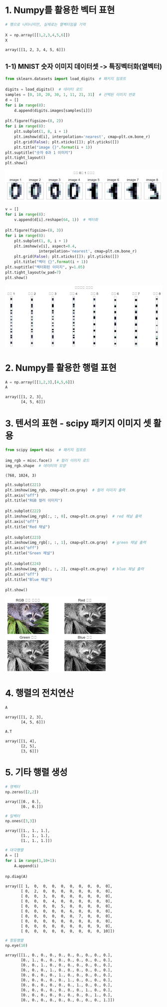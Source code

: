 # 1. Numpy를 활용한 벡터 표현


```python
# 행으로 나타나지만, 실제로는 열벡터임을 기억

X = np.array([[1,2,3,4,5,6]])
X
```




    array([[1, 2, 3, 4, 5, 6]])



## 1-1) MNIST 숫자 이미지 데이터셋 -> 특징벡터화(열벡터)


```python
from sklearn.datasets import load_digits  # 패키지 임포트

digits = load_digits()  # 데이터 로드
samples = [0, 10, 20, 30, 1, 11, 21, 31]  # 선택된 이미지 번호
d = []
for i in range(8):
    d.append(digits.images[samples[i]])

plt.figure(figsize=(8, 2))
for i in range(8):
    plt.subplot(1, 8, i + 1)
    plt.imshow(d[i], interpolation='nearest', cmap=plt.cm.bone_r)
    plt.grid(False); plt.xticks([]); plt.yticks([])
    plt.title("image {}".format(i + 1))
plt.suptitle("숫자 0과 1 이미지")
plt.tight_layout()
plt.show()
```


![png](output_3_0.png)



```python
v = []
for i in range(8):
    v.append(d[i].reshape(64, 1))  # 벡터화
    
plt.figure(figsize=(8, 3))
for i in range(8):
    plt.subplot(1, 8, i + 1)
    plt.imshow(v[i], aspect=0.4,
               interpolation='nearest', cmap=plt.cm.bone_r)
    plt.grid(False); plt.xticks([]); plt.yticks([])
    plt.title("벡터 {}".format(i + 1))
plt.suptitle("벡터화된 이미지", y=1.05)
plt.tight_layout(w_pad=7)
plt.show()
```


![png](output_4_0.png)


# 2. Numpy를 활용한 행렬 표현


```python
A = np.array([[1,2,3],[4,5,6]])
A
```




    array([[1, 2, 3],
           [4, 5, 6]])



# 3. 텐서의 표현 - scipy 패키지 이미지 셋 활용


```python
from scipy import misc  # 패키지 임포트

img_rgb = misc.face()  # 컬러 이미지 로드
img_rgb.shape  # 데이터의 모양
```




    (768, 1024, 3)




```python
plt.subplot(221)
plt.imshow(img_rgb, cmap=plt.cm.gray)  # 컬러 이미지 출력
plt.axis("off")
plt.title("RGB 컬러 이미지")

plt.subplot(222)
plt.imshow(img_rgb[:, :, 0], cmap=plt.cm.gray)  # red 채널 출력
plt.axis("off")
plt.title("Red 채널")

plt.subplot(223)
plt.imshow(img_rgb[:, :, 1], cmap=plt.cm.gray)  # green 채널 출력
plt.axis("off")
plt.title("Green 채널")

plt.subplot(224)
plt.imshow(img_rgb[:, :, 2], cmap=plt.cm.gray)  # blue 채널 출력
plt.axis("off")
plt.title("Blue 채널")

plt.show()
```


![png](output_9_0.png)


# 4. 행렬의 전치연산


```python
A
```




    array([[1, 2, 3],
           [4, 5, 6]])




```python
A.T
```




    array([[1, 4],
           [2, 5],
           [3, 6]])



# 5. 기타 행렬 생성


```python
# 영벡터
np.zeros([2,2])
```




    array([[0., 0.],
           [0., 0.]])




```python
# 일벡터
np.ones([3,3])
```




    array([[1., 1., 1.],
           [1., 1., 1.],
           [1., 1., 1.]])




```python
# 대각행렬
A = []
for i in range(1,10+1):
    A.append(i)

np.diag(A)
```




    array([[ 1,  0,  0,  0,  0,  0,  0,  0,  0,  0],
           [ 0,  2,  0,  0,  0,  0,  0,  0,  0,  0],
           [ 0,  0,  3,  0,  0,  0,  0,  0,  0,  0],
           [ 0,  0,  0,  4,  0,  0,  0,  0,  0,  0],
           [ 0,  0,  0,  0,  5,  0,  0,  0,  0,  0],
           [ 0,  0,  0,  0,  0,  6,  0,  0,  0,  0],
           [ 0,  0,  0,  0,  0,  0,  7,  0,  0,  0],
           [ 0,  0,  0,  0,  0,  0,  0,  8,  0,  0],
           [ 0,  0,  0,  0,  0,  0,  0,  0,  9,  0],
           [ 0,  0,  0,  0,  0,  0,  0,  0,  0, 10]])




```python
# 항등행렬
np.eye(10)
```




    array([[1., 0., 0., 0., 0., 0., 0., 0., 0., 0.],
           [0., 1., 0., 0., 0., 0., 0., 0., 0., 0.],
           [0., 0., 1., 0., 0., 0., 0., 0., 0., 0.],
           [0., 0., 0., 1., 0., 0., 0., 0., 0., 0.],
           [0., 0., 0., 0., 1., 0., 0., 0., 0., 0.],
           [0., 0., 0., 0., 0., 1., 0., 0., 0., 0.],
           [0., 0., 0., 0., 0., 0., 1., 0., 0., 0.],
           [0., 0., 0., 0., 0., 0., 0., 1., 0., 0.],
           [0., 0., 0., 0., 0., 0., 0., 0., 1., 0.],
           [0., 0., 0., 0., 0., 0., 0., 0., 0., 1.]])


